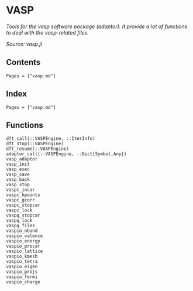 # VASP

*Tools for the vasp software package (adaptor). It provide a lot of functions to deal with the vasp-related files.*

*Source: vasp.jl*

## Contents

```@contents
Pages = ["vasp.md"]
```

## Index

```@index
Pages = ["vasp.md"]
```

## Functions

```@docs
dft_call(::VASPEngine, ::IterInfo)
dft_stop(::VASPEngine)
dft_resume(::VASPEngine)
adaptor_call(::VASPEngine, ::Dict{Symbol,Any})
vasp_adaptor
vasp_init
vasp_exec
vasp_save
vasp_back
vasp_stop
vaspc_incar
vaspc_kpoints
vaspc_gcorr
vaspc_stopcar
vaspc_lock
vaspq_stopcar
vaspq_lock
vaspq_files
vaspio_nband
vaspio_valence
vaspio_energy
vaspio_procar
vaspio_lattice
vaspio_kmesh
vaspio_tetra
vaspio_eigen
vaspio_projs
vaspio_fermi
vaspio_charge
```
